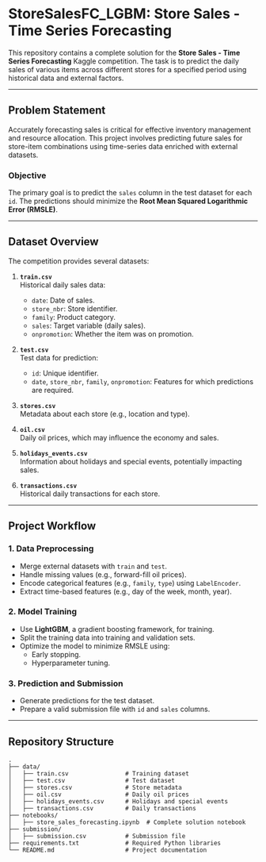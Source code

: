 # StoreSalesFC_LGBM: Store Sales - Time Series Forecasting

This repository contains a complete solution for the **Store Sales - Time Series Forecasting** Kaggle competition. The task is to predict the daily sales of various items across different stores for a specified period using historical data and external factors.

---

## Problem Statement

Accurately forecasting sales is critical for effective inventory management and resource allocation. This project involves predicting future sales for store-item combinations using time-series data enriched with external datasets.

### Objective
The primary goal is to predict the `sales` column in the test dataset for each `id`. The predictions should minimize the **Root Mean Squared Logarithmic Error (RMSLE)**.

---

## Dataset Overview

The competition provides several datasets:

1. **`train.csv`**  
   Historical daily sales data:
   - `date`: Date of sales.
   - `store_nbr`: Store identifier.
   - `family`: Product category.
   - `sales`: Target variable (daily sales).
   - `onpromotion`: Whether the item was on promotion.

2. **`test.csv`**  
   Test data for prediction:
   - `id`: Unique identifier.
   - `date`, `store_nbr`, `family`, `onpromotion`: Features for which predictions are required.

3. **`stores.csv`**  
   Metadata about each store (e.g., location and type).

4. **`oil.csv`**  
   Daily oil prices, which may influence the economy and sales.

5. **`holidays_events.csv`**  
   Information about holidays and special events, potentially impacting sales.

6. **`transactions.csv`**  
   Historical daily transactions for each store.

---

## Project Workflow

### 1. Data Preprocessing
- Merge external datasets with `train` and `test`.
- Handle missing values (e.g., forward-fill oil prices).
- Encode categorical features (e.g., `family`, `type`) using `LabelEncoder`.
- Extract time-based features (e.g., day of the week, month, year).

### 2. Model Training
- Use **LightGBM**, a gradient boosting framework, for training.
- Split the training data into training and validation sets.
- Optimize the model to minimize RMSLE using:
  - Early stopping.
  - Hyperparameter tuning.

### 3. Prediction and Submission
- Generate predictions for the test dataset.
- Prepare a valid submission file with `id` and `sales` columns.

---

## Repository Structure

```plaintext
.
├── data/
│   ├── train.csv                # Training dataset
│   ├── test.csv                 # Test dataset
│   ├── stores.csv               # Store metadata
│   ├── oil.csv                  # Daily oil prices
│   ├── holidays_events.csv      # Holidays and special events
│   ├── transactions.csv         # Daily transactions
├── notebooks/
│   ├── store_sales_forecasting.ipynb  # Complete solution notebook
├── submission/
│   ├── submission.csv           # Submission file
├── requirements.txt             # Required Python libraries
└── README.md                    # Project documentation
